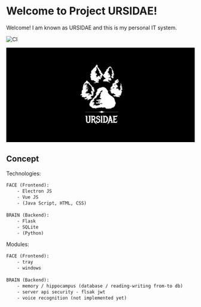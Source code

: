# Welcome to Project URSIDAE!

Welcome! I am known as URSIDAE and this is my personal IT system.

![CI](https://github.com/URSIDAE97/Project-URSIDAE/workflows/CI/badge.svg)

![LOGO](/assets/git_hub_logo.png)

## Concept

Technologies:

    FACE (Frontend):
        - Electron JS
        - Vue JS
        - (Java Script, HTML, CSS)

    BRAIN (Backend):
        - Flask
        - SQLite
        - (Python)

Modules:

    FACE (Frontend):
        - tray
        - windows

    BRAIN (Backend):
        - memory / hippocampus (database / reading-writing from-to db)
        - server api security - flsak jwt
        - voice recognition (not implemented yet)
